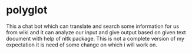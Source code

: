 # polyglot
This a chat bot which can translate and search some information for us from wiki and it can analyze our input and give output based on given text document with help of nltk package.
This is not a complete version of my expectation it is need of some change on which i will work on.
